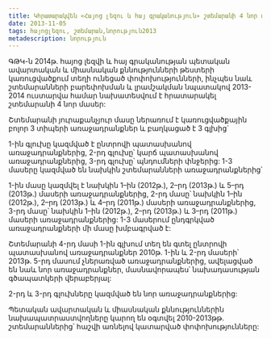 ```yaml
---
title: Կհրատարակվեն «Հայոց լեզու և հայ գրականություն» շտեմարանի 4 նոր մասերը 
date: 2013-11-05
tags: հայոցլեզու, շտեմարան,նորություն2013
metadescription: նորություն
---
```


ԳԹԿ-ն 2014թ.  հայոց լեզվի և հայ գրականության պետական ավարտական և միասնական քննությունների 
թեստերի կառուցվածքում տեղի ունեցած փոփոխությունների, ինչպես նաև շտեմարանների բարեփոխման և 
լրամշակման նպատակով 2013-2014 ուստարվա համար նախատեսվում է հրատարակել շտեմարանի 4 նոր մասեր:

Շտեմարանի յուրաքանչյուր մասը ներառում է կառուցվածքային բոլոր 3 տիպերի առաջադրանքներ և բաղկացած է 
3 գլխից`

1-ին գլուխը կազմված է  ընտրովի պատասխանով առաջադրանքներից,
2-րդ գլուխը՝ կարճ պատասխանով առաջադրանքներից,
3-րդ գլուխը՝ պնդումների փնջերից:
1-3 մասերը կազմված են նախկին շտեմարանների առաջադրանքներից՝

1-ին մասը կազմվել է նախկին 1–ին  (2012թ.),  2–րդ (2013թ.) և  5–րդ (2013թ.)  մասերի առաջադրանքներից,
2-րդ մասը՝ նախկին 1–ին  (2012թ.),  2–րդ (2013թ.) և  4–րդ (2011թ.)  մասերի առաջադրանքներից,
3-րդ մասը՝ նախկին 1–ին  (2012թ.),  2–րդ (2013թ.) և  3–րդ (2011թ.)  մասերի առաջադրանքներից:
1-3 մասերում ընդգրկված առաջադրանքների մի մասը խմբագրված է:

Շտեմարանի 4-րդ մասի 1-ին գլխում տեղ են գտել ընտրովի պատասխանով առաջադրանքներ 2010թ. 1-ին և 2-րդ 
մասերի՝ 2013թ. 5-րդ մասում չներառված առաջադրանքներից, ավելացված են նաև նոր առաջադրանքներ, 
մասնավորապես՝ նախադասության գծապատկերի վերաբերյալ:

2-րդ և 3-րդ գլուխները կազմված են նոր առաջադրանքներից:

 Պետական ավարտական և միասնական քննություններին նախապատրաստվողները կարող են օգտվել 2010-2013թթ.
  շտեմարաններից՝ հաշվի առնելով կատարված փոփոխությունները: